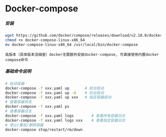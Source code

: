 Docker-compose
=

##### 安装
```bash
wget https://github.com/docker/compose/releases/download/v2.18.0/docker-compose-linux-x86_64
chmod +x docker-compose-linux-x86_64
mv docker-compose-linux-x86_64 /usr/local/bin/docker-compose
```
`高版本（具体版本没细查）docker无需额外安装docker-compose, 可直接使用内置docker compose命令`

##### 基础命令说明
```bash
# 启动容器
docker-compose -f xxx.yaml up       # 前台启动
docker-compose -f xxx.yaml up -d    # 后台启动
docker-compose -f xxx.yaml up xxx   # 指定容器启动
# 查看容器状态
docker-compose -f xxx.yaml ps
# 查看容器日志
docker-compose -f xxx.yaml logs        # 查看所有容器日志 
docker-compose -f xxx.yaml logs xxx    # 查看指定容器日志
# 停止/重启/删除容器
docker-compose stop/restart/rm/down
```
